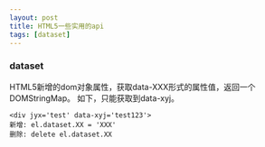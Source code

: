 ```yaml
---
layout: post
title: HTML5一些实用的api
tags: [dataset]
---
```


### dataset ###
HTML5新增的dom对象属性，获取data-XXX形式的属性值，返回一个DOMStringMap。
如下，只能获取到data-xyj。
```
<div jyx='test' data-xyj='test123'>
新增: el.dataset.XX = 'XXX'
删除: delete el.dataset.XX
```
